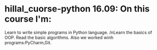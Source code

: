 # hillal_cuorse-python 16.09: On this course I'm:
Learn to write simple programs in Python language.
/nLearn the basics of OOP.
Read the basic algorithms.
Also we worked winh programs:PyCharm,Git.

